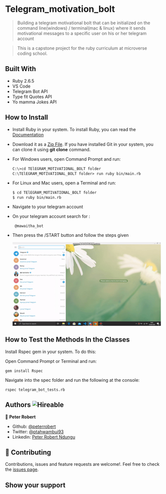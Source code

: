 # Telegram_motivation_bolt
> Building a telegram motivational bolt that can be initialized on the command line(windows) / terminal(mac &amp; linux) where it sends    motivational messages to a specific user on his or her telegram account

 > This is a capstone project for the ruby curriculum at microverse coding school.

## Built With

- Ruby 2.6.5
- VS Code
- Telegram Bot API
- Type fit Quotes API
- Yo mamma Jokes API

## How to Install

- Install Ruby in your system. To install Ruby, you can read the [Documentation](https://www.ruby-lang.org/en/documentation/installation/)
- Download it as a [Zip File](https://github.com/peterrobert/Telegram_motivation_bolt.git). If you have installed Git in your system, you can clone it using **git clone** command.
- For Windows users, open Command Prompt and run:
    ```console
    C:\>cd TElEGRAM_MOTIVATIONAL_BOLT folder
    C:\TElEGRAM_MOTIVATIONAL_BOLT folder> run ruby bin/main.rb
    ```
- For Linux and Mac users, open a Terminal and run:
    ```console
    $ cd TElEGRAM_MOTIVATIONAL_BOLT folder
    $ run ruby bin/main.rb
    ``` 
- Navigate to your telegram account

- On your telegram account search for :
  ```
   @mawaitha_bot

   ``` 
- Then press the /START button and follow the steps given

     ![](img/ezgif.com-crop.gif)

## How to Test the Methods In the Classes


 Install Rspec gem in your system. To do this:

 Open Command Prompt or Terminal and run:

  ```console
  gem install Rspec
  ```

 Navigate into the spec folder and run the following at the console:

   ```console
   rspec telegram_bot_tests.rb
   ```

## Authors  ![Hireable](https://img.shields.io/badge/HIREABLE-YES-yellowgreen&?style=for-the-badge)

👤 **Peter Robert**

- Github: [@peterrobert](https://github.com/peterrobert)
- Twitter: [@ptahwambui93](https://twitter.com/Ptahwambui93)
- Linkedin: [Peter Robert Ndungu](https://www.linkedin.com/in/peter-rob-ndungu/)

## 🤝 Contributing

Contributions, issues and feature requests are welcome!. Feel free to check the [issues page](issues/).

## Show your support

